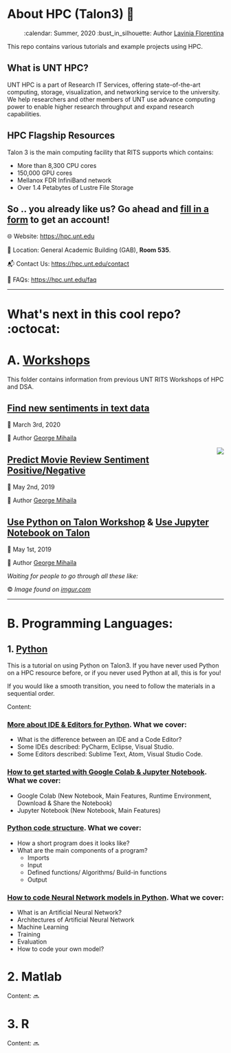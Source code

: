# About HPC (Talon3) :mag_right:

<div align="right">
<p> :calendar: Summer, 2020
:bust_in_silhouette: Author <a href="https://github.com/laviniaflorentina"> Lavinia Florentina </a> </p>
</div>

This repo contains various tutorials and example projects using HPC.

## What is UNT HPC?

UNT HPC is a part of Research IT Services, offering state-of-the-art computing, storage, visualization, and networking service to the university. We help researchers and other members of UNT use advance computing power to enable higher research throughput and expand research capabilities.

## HPC Flagship Resources

Talon 3 is the main computing facility that RITS supports which contains:
 - More than 8,300 CPU cores
 - 150,000 GPU cores
 - Mellanox FDR InfiniBand network
 - Over 1.4 Petabytes of Lustre File Storage
 
 ## So .. you already like us? Go ahead and [fill in a form](https://hpc.unt.edu/account-request) to get an account!
 
:globe_with_meridians: Website: https://hpc.unt.edu 

:office: Location: General Academic Building (GAB), **Room 535**.

:mailbox_with_mail: Contact Us: https://hpc.unt.edu/contact

:busts_in_silhouette: FAQs: https://hpc.unt.edu/faq

----------------------------------

# What's next in this cool repo? :octocat:

# A. [Workshops](https://github.com/UNT-RITS/Tutorials/tree/master/workshops#hpc-workshops)
This folder contains information from previous UNT RITS Workshops of HPC and DSA.

## [Find new sentiments in text data](https://github.com/UNT-RITS/Tutorials/tree/master/workshops/march_3_2020#find-new-sentiments-in-text-data)

:calendar: March 3rd, 2020

:bust_in_silhouette: Author [George Mihaila](https://gmihaila.github.io)


<img align="right" src="https://jowritesstuff.files.wordpress.com/2016/10/wbxqwb3.gif"> 


## [Predict Movie Review Sentiment Positive/Negative](https://github.com/UNT-RITS/Tutorials/tree/master/workshops/may_2_2019#predict-movie-review-sentiment-positivenegative)

:calendar: May 2nd, 2019

:bust_in_silhouette: Author [George Mihaila](https://gmihaila.github.io)


## [Use Python on Talon Workshop](https://github.com/UNT-RITS/Tutorials/tree/master/workshops/may_1_2019#use-python-on-talon-workshop) & [Use Jupyter Notebook on Talon](https://github.com/UNT-RITS/Tutorials/blob/master/workshops/may_1_2019/use_jupyter.md#use-jupyter-notebook-on-talon)

:calendar: May 1st, 2019

:bust_in_silhouette: Author [George Mihaila](https://gmihaila.github.io)



_Waiting for people to go through all these like:_ 

:copyright: _Image found on [imgur.com](https://imgur.com/gallery/RNRfRE1)_ 

---------------------------

# B. Programming Languages:

## 1. [Python](https://github.com/UNT-RITS/Tutorials/tree/master/Basic_Python#about-python-thought_balloon)

This is a tutorial on using Python on Talon3. If you have never used Python on a HPC resource before, or if you never used Python at all, this is for you!

If you would like a smooth transition, you need to follow the materials in a sequential order.

Content:

### [More about IDE & Editors for Python](https://github.com/UNT-RITS/Tutorials/blob/master/Basic_Python/more_about_IDEs_Editors.md#more-about-ides-and-code-editors-for-python). What we cover:

 - What is the difference between an IDE and a Code Editor?
 - Some IDEs described: PyCharm, Eclipse, Visual Studio.
 - Some Editors described: Sublime Text, Atom, Visual Studio Code.

### [How to get started with Google Colab & Jupyter Notebook](https://github.com/laviniaflorentina/Tutorials/blob/master/Python/online_in_browser.md#how-to-get-started-with-google-colaboratory--jupyter-notebook). What we cover:

- Google Colab (New Notebook, Main Features, Runtime Environment, Download & Share the Notebook)
- Jupyter Notebook (New Notebook, Main Features)

### [Python code structure](https://github.com/UNT-RITS/Tutorials/blob/master/Basic_Python/Python%20code%20structure.md). What we cover:
 
 - How a short program does it looks like?
 - What are the main components of a program?
   - Imports
   - Input
   - Defined functions/ Algorithms/ Build-in functions
   - Output
  
### [How to code Neural Network models in Python](https://github.com/UNT-RITS/Tutorials/blob/master/Basic_Python/how_to_code_your_model.md#how-to-code-your-model-in-python). What we cover:

- What is an Artificial Neural Network?
- Architectures of Artificial Neural Network
- Machine Learning 
- Training
- Evaluation
- How to code your own model?
 

# 2. Matlab

Content: :soon:

# 3. R

Content: :soon:

